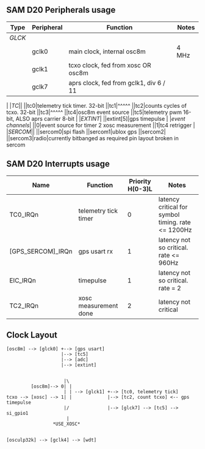 ## SAM D20 Peripherals usage

| Type | Peripheral | Function | Notes
| --- | --- | --- | ---
|*GLCK*|
||gclk0|main clock, internal osc8m|4 MHz
||gclk1|tcxo clock, fed from xosc OR osc8m
||gclk7|aprs clock, fed from gclk1, div 6 / 11
|
|*TC*||
||tc0|telemetry tick timer. 32-bit
||tc1|^^^^^
||tc2|counts cycles of tcxo. 32-bit
||tc3|^^^^^
||tc4|osc8m event source
||tc5|telemetry pwm 16-bit, ALSO aprs carrier 8-bit
|
|*EXTINT*|
||extint[5]|gps timepulse
|
|*event channels*|
||0|event source for timer 2 xosc measurement
||1|tc4 retrigger
|
|*SERCOM*||
||sercom0|spi flash
||sercom1|ublox gps
||sercom2|
||sercom3|radio|currently bitbanged as required pin layout broken in sercom

## SAM D20 Interrupts usage

| Name | Function | Priority H(0-3)L | Notes
| --- | --- | --- | ---
|TC0_IRQn|telemetry tick timer|0|latency critical for symbol timing. rate <= 1200Hz
|[GPS_SERCOM]_IRQn|gps usart rx|1|latency not so critical. rate <= 960Hz
|EIC_IRQn|timepulse|1|latency not so critical. rate = 2
|TC2_IRQn|xosc measurement done|2|latency not critical




## Clock Layout

```
[osc8m] --> [glck0] +--> [gps usart]
                    |--> [tc5]
                    |--> [adc]
                    |--> [extint]


                     |\
         [osc8m]--> 0| |
                     | | --> [glck1] +--> [tc0, telemetry tick]
tcxo --> [xosc] --> 1| |             |--> [tc2, count tcxo] <-- gps timepulse
                     |/              |--> [glck7] --> [tc5] --> si_gpio1
                      |
                 *USE_XOSC*


[osculp32k] --> [gclk4] --> [wdt]
```
